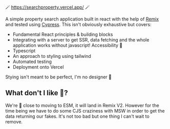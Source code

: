 🪄 https://searchproperty.vercel.app/ 🪄

A simple property search application built in react with the help of [Remix](https://remix.run/) and tested using [Cypress](https://www.cypress.io/).
This isn't obviously exhaustive but covers:

- Fundamental React principles & building blocks
- Integrating with a server to get SSR, data fetching and the whole application works without javascript! Accessibility 🚀
- Typescript
- An approach to styling using tailwind
- Automated testing
- Deployment onto Vercel

Stying isn't meant to be perfect, I'm no designer 🙈

## What don't I like 🧐?

We're 🤏 close to moving to ESM, it will land in Remix V2. However for the time being we have to do some CJS craziness with MSW in order to get the data returning our fakes. It's not too bad but one thing I can't wait to remove.
